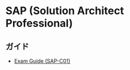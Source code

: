 # SAP (Solution Architect Professional)

## ガイド

* [Exam Guide (SAP-C01)](https://d1.awsstatic.com/ja_JP/training-and-certification/docs-sa-pro/AWS-Certified-Solutions-Architect-Professional_Exam-Guide.pdf)